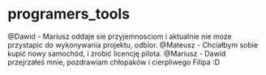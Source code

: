 # programers_tools

@Dawid - Mariusz oddaje sie przyjemnosciom i aktualnie nie moze przystapic do wykonywania projektu, odbior.
@Mateusz - Chciałbym sobie kupić nowy samochód, i zrobić licencję pilota.
@Mariusz - Dawid przejrzałeś mnie, pozdrawiam chłopaków i cierpliwego Filipa :D

